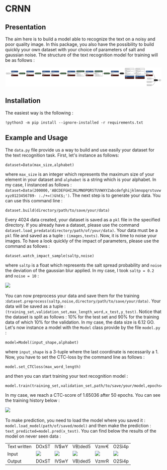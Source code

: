 # CRNN

## Presentation

The aim here is to build a model able to recognize the text on a noisy and poor quality image. In this package, you also have the possibility to build quickly your own dataset 
with your choice of parameters of salt and gaussian noise. The structure of the text recognition model for training will be as follows :

<td><img src="images/recognition_text_model.png"></td>

## Installation

The easiest way is the following :

``` 
!python3 -m pip install --ignore-installed -r requirements.txt 
```

## Example and Usage

The ```data.py``` file provide us a way to build and use easily your dataset for the text recognition task. First, let's instance as follows:

```
dataset=Data(max_size,alphabet)
```

where ```max_size``` is an integer which represents the maximum size of your element in your dataset and ```alphabet``` is a string which is your alphabet. In my case, I instanced
as follows : ```dataset=Data(200000,'ABCDEFGHIJKLMNOPQRSTUVWXYZabcdefghijklmnopqrstuvwxyz0123456789- :./+=()&%€$;')```. The next step is to generate your data. You can use this 
command line :

```
dataset.build(directory/path/to/save/your/data)
```

Every 4024 data created, your dataset is saved as a ```pkl``` file in the specified directory. If you already have a dataset, please use the command 
```dataset.load_predata(directory/path/of/your/data)```. Your data must be a ```pkl``` file and saved as a tuple : ```(images,texts)```. Now, it is time to noise your images. To 
have a look quickly of the impact of parameters, please use the command as follows :

```
dataset.watch_impact_sample(saltp,noise)
```

where ```saltp``` is a float which represents the salt spread probability and ```noise``` the deviation of the gaussian blur applied. In my case, I took ```saltp = 0.2``` and 
```noise = 10``` :

<td><img src="images/image_noised02_10.png"></td>

You can now preprocess your data and save them for the training :```dataset.preprocess(saltp,noise,directory/path/to/save/your/data)```. Your data will be saved as a tuple : ```(training_set,validation_set,max_length_word,x_test,y_test)```. Notice that the dataset is split as follows : 10% for the test set and 90% for the training data of which 10% for the validation. In my case, the data size is 6.12 GO. Let's now instance a model with the ```Model``` class provide by the file  ```model.py``` :

```
model=Model(input_shape,alphabet)
```

where ```input_shape``` is a 3-tuple where the last coordinate is necessarily  a 1. Now, you have to set the CTC-loss by the command line as follows :

```
model.set_CTCloss(max_word_length)
```

and then you can start training your text recognition model :

```
model.train(training_set,validation_set,path/to/save/your/model,epochs=50,display=True)
```

In my case, we reach a CTC-score of 1.65036 after 50 epochs. You can see the training history below :

<td><img src="images/learning_history.png"></td>

To make prediction, you need to load the model where you saved it : ```model.load_model(path/of/saved/model)``` and then make the prediction : ```text_predicted=model.pred(x_test)```. You can find below the results of the model on never seen data :

<table>
  <tr>
    <td>Text written</td>
    <td>DOxST</td>
    <td>lV$wY</td>
    <td>VB)ded5</td>
    <td>Vzmr€</td>
    <td>O2Si4p</td>
  </tr>
  <tr>
    <td>Input</td>
    <td><img src="images/test1.png"></td>
    <td><img src="images/test2.png"></td>
    <td><img src="images/test3.png"></td>
    <td><img src="images/test4.png"></td>
    <td><img src="images/test5.png"></td>
  </tr>
  <tr>
    <td>Output</td>
    <td>DOxST</td>
    <td>IVSwY</td>
    <td>VB)ded5</td>
    <td>VzmrR</td>
    <td>O2Si4p</td>
  </tr>
 </table>
